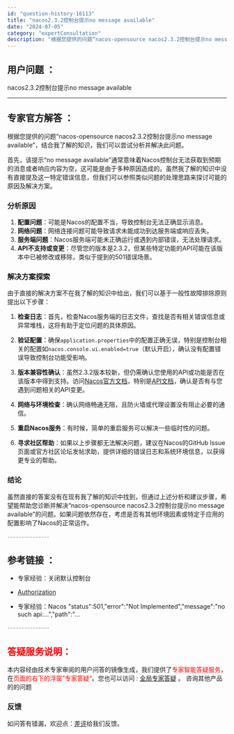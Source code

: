 ```yaml
---
id: "question-history-16113"
title: "nacos2.3.2控制台提示no message available"
date: "2024-07-05"
category: "expertConsultation"
description: "根据您提供的问题“nacos-opensource nacos2.3.2控制台提示no message available”，结合我了解的知识，我们可以尝试分析并解决此问题。首先，该提示“no message available”通常意味着Nacos控制台无法获取到预期的消息或者响应内容为空，这可能"
---
```


## 用户问题 ： 
 nacos2.3.2控制台提示no message available  

---------------
## 专家官方解答 ：

根据您提供的问题“nacos-opensource nacos2.3.2控制台提示no message available”，结合我了解的知识，我们可以尝试分析并解决此问题。

首先，该提示“no message available”通常意味着Nacos控制台无法获取到预期的消息或者响应内容为空，这可能是由于多种原因造成的。虽然我了解的知识中没有直接提及这一特定错误信息，但我们可以参照类似问题的处理思路来探讨可能的原因及解决方案。

### 分析原因
1. **配置问题**：可能是Nacos的配置不当，导致控制台无法正确显示消息。
2. **网络问题**：网络连接问题可能导致请求未能成功到达服务端或响应丢失。
3. **服务端问题**：Nacos服务端可能未正确运行或遇到内部错误，无法处理请求。
4. **API不支持或变更**：尽管您的版本是2.3.2，但某些特定功能的API可能在该版本中已被修改或移除，类似于提到的501错误场景。

### 解决方案探索
由于直接的解决方案不在我了解的知识中给出，我们可以基于一般性故障排除原则提出以下步骤：

1. **检查日志**：首先，检查Nacos服务端的日志文件，查找是否有相关错误信息或异常堆栈，这将有助于定位问题的具体原因。
   
2. **验证配置**：确保`application.properties`中的配置正确无误，特别是控制台相关的配置如`nacos.console.ui.enabled=true`（默认开启），确认没有配置错误导致控制台功能受影响。

3. **版本兼容性确认**：虽然2.3.2版本较新，但仍需确认您使用的API或功能是否在该版本中得到支持。访问[Nacos官方文档](https://nacos.io/docs/latest/)，特别是[API文档](https://nacos.io/docs/latest/guide/user/open-api/)，确认是否有与您遇到问题相关的API变更。

4. **网络与环境检查**：确认网络畅通无阻，且防火墙或代理设置没有阻止必要的通信。

5. **重启Nacos服务**：有时候，简单的重启服务可以解决一些临时性的问题。

6. **寻求社区帮助**：如果以上步骤都无法解决问题，建议在Nacos的GitHub Issue页面或官方社区论坛发帖求助，提供详细的错误日志和系统环境信息，以获得更专业的帮助。

### 结论
虽然直接的答案没有在现有我了解的知识中找到，但通过上述分析和建议步骤，希望能帮助您诊断并解决“nacos-opensource nacos2.3.2控制台提示no message available”的问题。如果问题依然存在，考虑是否有其他环境因素或特定于应用的配置影响了Nacos的正常运作。


<font color="#949494">---------------</font> 


## 参考链接 ：

* 专家经验：关闭默认控制台 
 
 * [Authorization](https://nacos.io/docs/latest/guide/user/auth)
 
 * 专家经验：Nacos "status":501,"error":"Not Implemented","message":"no such api:...","path":"... 


 <font color="#949494">---------------</font> 
 


## <font color="#FF0000">答疑服务说明：</font> 

本内容经由技术专家审阅的用户问答的镜像生成，我们提供了<font color="#FF0000">专家智能答疑服务</font>，在<font color="#FF0000">页面的右下的浮窗”专家答疑“</font>。您也可以访问 : [全局专家答疑](https://answer.opensource.alibaba.com/docs/intro) 。 咨询其他产品的的问题

### 反馈
如问答有错漏，欢迎点：[差评](https://ai.nacos.io/user/feedbackByEnhancerGradePOJOID?enhancerGradePOJOId=16133)给我们反馈。
